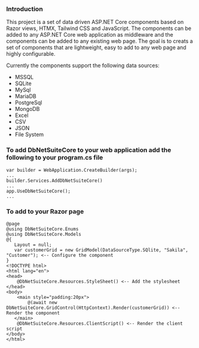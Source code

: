 ### Introduction ###
This project is a set of data driven ASP.NET Core components based on Razor views, HTMX, Tailwind CSS and JavaScript. The components can be added to any ASP.NET Core web application as middleware and the components can be added to any existing web page. The goal is to creats a set of components that are lightweight, easy to add to any web page and highly configurable.

Currently the components support the following data sources:

 - MSSQL
 - SQLite
 - MySql
 - MariaDB
 - PostgreSql
 - MongoDB
 - Excel
 - CSV
 - JSON
 - File System

### To add **DbNetSuiteCore** to your web application add the following to your **program.cs** file ###
```
var builder = WebApplication.CreateBuilder(args);
...
builder.Services.AddDbNetSuiteCore()
...
app.UseDbNetSuiteCore();
...
```
### To add to your Razor page ###
```
@page
@using DbNetSuiteCore.Enums
@using DbNetSuiteCore.Models
@{
   Layout = null;
   var customerGrid = new GridModel(DataSourceType.SQlite, "Sakila", "Customer"); <-- Configure the component
}
<!DOCTYPE html>
<html lang="en">
<head>
    @DbNetSuiteCore.Resources.StyleSheet() <-- Add the stylesheet
</head>
<body>
    <main style="padding:20px">
        @(await new DbNetSuiteCore.GridControl(HttpContext).Render(customerGrid)) <-- Render the component
   </main>
    @DbNetSuiteCore.Resources.ClientScript() <-- Render the client script
</body>
</html>
```
